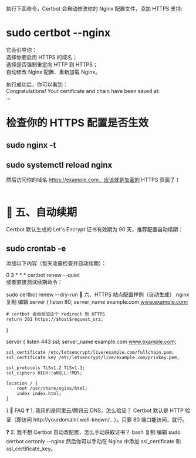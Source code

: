 执行下面命令，Certbot 会自动修改你的 Nginx 配置文件，添加 HTTPS 支持:<br>
# sudo certbot --nginx <br>
它会引导你：<br>
选择你要启用 HTTPS 的域名；<br>
选择是否强制重定向 HTTP 到 HTTPS；<br>
自动修改 Nginx 配置、重新加载 Nginx。<br>

执行成功后，你可以看到：<br>
Congratulations! Your certificate and chain have been saved at:<br>
...
#  检查你的 HTTPS 配置是否生效<br>

## sudo nginx -t<br>
## sudo systemctl reload nginx<br>
然后访问你的域名 https://example.com，应该就是加密的 HTTPS 页面了！<br>
<br>
# 🔁 五、自动续期<br>
Certbot 默认生成的 Let's Encrypt 证书有效期为 90 天，推荐配置自动续期：<br>
## sudo crontab -e<br>
添加以下内容（每天凌晨检查并自动续期）：<br>

0 3 * * * certbot renew --quiet<br>
或者直接测试续期命令：<br>

sudo certbot renew --dry-run
📁 六、HTTPS 站点配置样例（自动生成）
nginx
复制
编辑
server {
    listen 80;
    server_name example.com www.example.com;

    # certbot 会自动加这个 redirect 到 HTTPS
    return 301 https://$host$request_uri;
}

server {
    listen 443 ssl;
    server_name example.com www.example.com;

    ssl_certificate /etc/letsencrypt/live/example.com/fullchain.pem;
    ssl_certificate_key /etc/letsencrypt/live/example.com/privkey.pem;

    ssl_protocols TLSv1.2 TLSv1.3;
    ssl_ciphers HIGH:!aNULL:!MD5;

    location / {
        root /usr/share/nginx/html;
        index index.html;
    }
}
🧠 FAQ
❓ 1. 我用的是阿里云/腾讯云 DNS，怎么验证？
Certbot 默认是 HTTP 验证（即访问 http://yourdomain/.well-known/...）。只要 80 端口能访问，就行。

❓ 2. 我不想 Certbot 自动改配置，怎么手动获取证书？
bash
复制
编辑
sudo certbot certonly --nginx
然后你可以手动在 Nginx 中添加 ssl_certificate 和 ssl_certificate_key。
